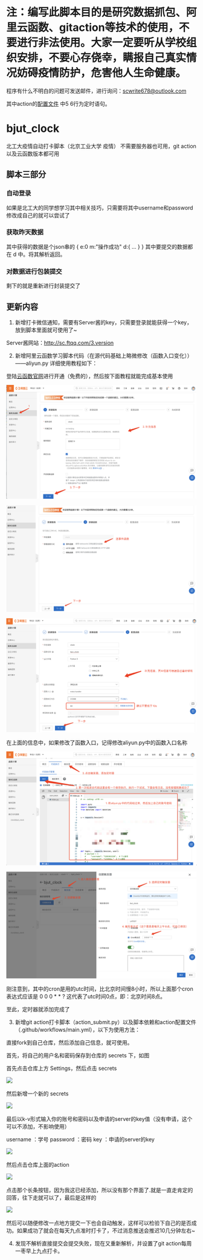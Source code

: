 # 注：编写此脚本目的是研究数据抓包、阿里云函数、gitaction等技术的使用，不要进行非法使用。大家一定要听从学校组织安排，不要心存侥幸，瞒报自己真实情况妨碍疫情防护，危害他人生命健康。

程序有什么不明白的问题可发送邮件，进行询问：scwrite678@outlook.com

其中action的[配置文件](https://github.com/Swenchao/bjut_clock/blob/master/.github/workflows/main.yml) 中5 6行为定时语句。

# bjut_clock

北工大疫情自动打卡脚本（北京工业大学  疫情）
不需要服务器也可用，git action以及云函数版本都可用

## 脚本三部分

### 自动登录

如果是北工大的同学想学习其中相关技巧，只需要将其中username和password修改成自己的就可以尝试了

### 获取昨天数据

其中获得的数据是个json串的
    {
        e:0
        m:"操作成功"
        d:{
        ...
        }
    }
其中要提交的数据都在 d 中。将其解析返回。

### 对数据进行包装提交

剩下的就是重新进行封装提交了

## 更新内容

1. 新增打卡微信通知，需要有Server酱的key，只需要登录就能获得一个key，放到脚本里面就可使用了~

Server酱网站：http://sc.ftqq.com/3.version

2. 新增阿里云函数学习脚本代码（在源代码基础上略微修改（函数入口变化））——aliyun.py 详细使用教程如下：

登陆[云函数官网](https://fc.console.aliyun.com/fc/overview/cn-beijing)进行开通（免费的），然后按下面教程就能完成基本使用

![](https://github.com/Swenchao/bjut_clock/blob/master/images/aliyun1.png)

![](https://github.com/Swenchao/bjut_clock/blob/master/images/aliyun2.png)

![](https://github.com/Swenchao/bjut_clock/blob/master/images/aliyun3.png)

在上面的信息中，如果修改了函数入口，记得修改aliyun.py中的函数入口名称

![](https://github.com/Swenchao/bjut_clock/blob/master/images/aliyun4.png)

![](https://github.com/Swenchao/bjut_clock/blob/master/images/aliyun5.png)

刚注意到，其中的cron是用的utc时间，比北京时间慢8小时，所以上面那个cron表达式应该是 0 0 0 * * ? 这代表了utc时间0点，即：北京时间8点。

至此，定时器就添加完成了

3. 新增git action打卡脚本（action_submit.py）以及脚本依赖和action配置文件（.github/workflows/main.yml），以下为使用方法：

直接fork到自己仓库，然后添加自己信息，就可使用。

首先，将自己的用户名和密码保存到仓库的 secrets 下，如图

首先点击仓库上方 Settings，然后点击 secrets

![](https://github.com/Swenchao/bjut_clock/blob/master/images/1.png)

然后新增一个新的 secrets

![](https://github.com/Swenchao/bjut_clock/blob/master/images/2.png)

最后以k-v形式输入你的账号和密码以及申请的server的key值（没有申请，这个可以不添加，不影响使用）

username ：学号
password ：密码
key ：申请的server的key

![](https://github.com/Swenchao/bjut_clock/blob/master/images/3.png)

然后点击仓库上面的action

![](https://github.com/Swenchao/bjut_clock/blob/master/images/5.png)

点击那个长条按钮，因为我这已经添加，所以没有那个界面了.就是一直走肯定的回答，往下走就可以了，最后是这样的

![](https://github.com/Swenchao/bjut_clock/blob/master/images/4.png)

然后可以随便修改一点地方提交一下也会自动触发，这样可以检验下自己的是否成功。如果成功了就会在每天九点准时打卡了，不过消息推送会推迟10几分钟左右~

4. 发现不解析直接提交会提交失败，现在又重新解析，并设置了git action每周一枣早上九点打卡。

